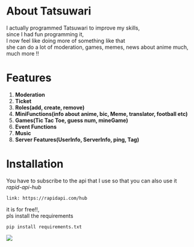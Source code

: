 # About Tatsuwari

I actually programmed Tatsuwari to improve my skills,\
since I had fun programming it,\
I now feel like doing more of something like that\
she can do a lot of moderation, games, memes, news about anime much, much more !!

# Features
1. **Moderation**
2. **Ticket**
3. **Roles(add, create, remove)**
4. **MiniFunctions(info about anime, bic, Meme, translator, football etc)**
5. **Games(Tic Tac Toe, guess num, mineGame)**
6. **Event Functions**
7. **Music**
8. **Server Features(UserInfo, ServerInfo, ping, Tag)**

# Installation 
You have to subscribe to the api that I use so that you can also use it\
*rapid-api-hub*
```
link: https://rapidapi.com/hub
```
it is for free!!,\
pls install the requirements

```
pip install requirements.txt
```

<a href="https://top.gg/bot/993114054077972560">
  <img src="https://top.gg/api/widget/993114054077972560.svg">
</a>
